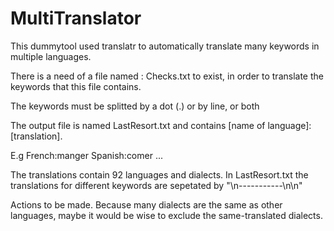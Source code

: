 # MultiTranslator

This dummytool used translatr to automatically translate many keywords in multiple languages.

There is a need of a file named : Checks.txt to exist, in order to translate the keywords that this file contains.

The keywords must be splitted by a dot (.) or by line, or both

The output file is named LastResort.txt and contains [name of language]:[translation]. 

E.g French:manger
    Spanish:comer 
          ...
                                                                                            
The translations contain 92 languages and dialects. In LastResort.txt the translations for different keywords are sepetated by "\n-----------\n\n"

Actions to be made. 
Because many dialects are the same as other languages, maybe it would be wise to exclude the same-translated dialects.
